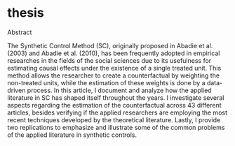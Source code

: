 # thesis

Abstract

The Synthetic Control Method (SC), originally proposed in Abadie et al. (2003) and Abadie et al. (2010), has been frequently adopted in empirical researches in the fields of the social sciences due to its usefulness for estimating causal effects under the existence of a single treated unit. This method allows the researcher to create a counterfactual by weighting the non-treated units, while the estimation of these weights is done by a data-driven process. In this article, I document and analyze how the applied literature in SC has shaped itself throughout the years. I investigate several aspects regarding the estimation of the counterfactual across 43 different articles, besides verifying if the applied researchers are employing the most recent techniques developed by the theoretical literature. Lastly, I provide two replications to emphasize and illustrate some of the common problems of the applied literature in synthetic controls.

